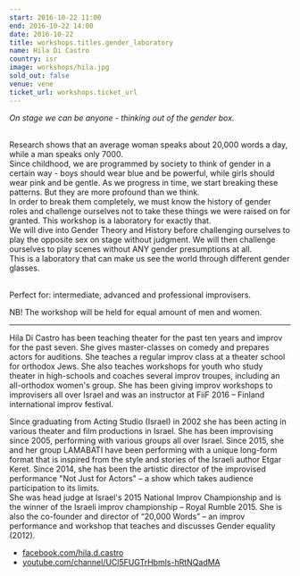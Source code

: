 ```yaml
---
start: 2016-10-22 11:00
end: 2016-10-22 14:00
date: 2016-10-22
title: workshops.titles.gender_laboratory
name: Hila Di Castro
country: isr
image: workshops/hila.jpg
sold_out: false
venue: vene
ticket_url: workshops.ticket_url
---
```

*On stage we can be anyone - thinking out of the gender box.*<br><br>

Research shows that an average woman speaks about 20,000 words a day, while a man speaks only 7000.<br>
Since childhood, we are programmed by society to think of gender in a certain way - boys should wear blue and be powerful, while girls should wear pink and be gentle. As we progress in time, we start breaking these patterns. But they are more profound than we think.<br>
In order to break them completely, we must know the history of gender roles and challenge ourselves not to take these things we were raised on for granted. This workshop is a laboratory for exactly that.<br>
We will dive into Gender Theory and History before challenging ourselves to play the opposite sex on stage without judgment. We will then challenge ourselves to play scenes without ANY gender presumptions at all.<br>
This is a laboratory that can make us see the world through different gender glasses.<br><br>

Perfect for: intermediate, advanced and professional improvisers.

NB! The workshop will be held for equal amount of men and women. 

---
Hila Di Castro has been teaching theater for the past ten years and improv for the past seven. She gives master-classes on comedy and prepares actors for auditions. She teaches a regular improv class at a theater school for orthodox Jews. She also teaches workshops for youth who study theater in high-schools and coaches several improv troupes, including an all-orthodox women's group. She has been giving improv workshops to improvisers all over Israel and was an instructor at FiiF 2016 – Finland international improv festival.<br>

Since graduating from Acting Studio (Israel) in 2002 she has been acting in various theater and film productions in Israel. She has been improvising since 2005, performing with various groups all over Israel. Since 2015, she and her group LAMABATI have been performing with a unique long-form format that is inspired from the style and stories of the Israeli author Etgar Keret. Since 2014, she has been the artistic director of the improvised performance "Not Just for Actors" – a show which takes audience participation to its limits.<br>
She was head judge at Israel's 2015 National Improv Championship and is the winner of the Israeli improv championship – Royal Rumble 2015. She is also the co-founder and director of “20,000 Words” – an improv performance and workshop that teaches and discusses Gender equality (2012). <br>

- [facebook.com/hila.d.castro](https://www.facebook.com/hila.d.castro)
- [youtube.com/channel/UCl5FUGTrHbmls-hRtNQadMA](https://www.youtube.com/channel/UCl5FUGTrHbmls-hRtNQadMA)
